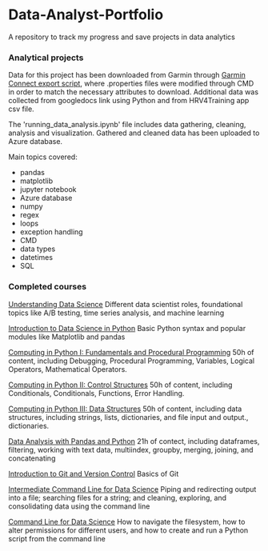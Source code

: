 # Data-Analyst-Portfolio
A repository to track my progress and save projects in data analytics

### Analytical projects
Data for this project has been downloaded from Garmin through [Garmin Connect export script](https://github.com/pe-st/garmin-connect-export), where .properties files were modified through CMD in order to match the necessary attributes to download. Additional data was collected from googledocs link using Python and from HRV4Training app csv file.

The 'running_data_analysis.ipynb' file includes data gathering, cleaning, analysis and visualization. Gathered and cleaned data has been uploaded to Azure database.

Main topics covered:
- pandas
- matplotlib
- jupyter notebook
- Azure database
- numpy
- regex
- loops
- exception handling
- CMD
- data types
- datetimes
- SQL



### Completed courses
[Understanding Data Science](https://app.datacamp.com/learn/courses/understanding-data-science)
Different data scientist roles, foundational topics like A/B testing, time series analysis, and machine learning

[Introduction to Data Science in Python](https://app.datacamp.com/learn/courses/introduction-to-data-science-in-python)
Basic Python syntax and popular modules like Matplotlib and pandas

[Computing in Python I: Fundamentals and Procedural Programming](https://www.edx.org/course/computing-in-python-i-fundamentals-and-procedural)
50h of content, including Debugging, Procedural Programming, Variables, Logical Operators, Mathematical Operators.

[Computing in Python II: Control Structures](https://www.edx.org/course/computing-in-python-ii-control-structures)
50h of content, including Conditionals, Conditionals, Functions, Error Handling.

[Computing in Python III: Data Structures](https://www.edx.org/course/computing-in-python-iii-data-structures)
50h of content, including data structures, including strings, lists, dictionaries, and file input and output., dictionaries.

[Data Analysis with Pandas and Python](https://www.udemy.com/course/data-analysis-with-pandas/)
21h of contect, including dataframes, filtering, working with text data, multiindex, groupby, merging, joining, and concatenating

[Introduction to Git and Version Control](https://www.dataquest.io/course/git-and-vcs/)
Basics of Git

[Intermediate Command Line for Data Science](https://www.dataquest.io/course/command-line-intermediate/)
Piping and redirecting output into a file; searching files for a string; and cleaning, exploring, and consolidating data using the command line

[Command Line for Data Science](https://www.dataquest.io/course/command-line-elements/)
How to navigate the filesystem, how to alter permissions for different users, and how to create and run a Python script from the command line
